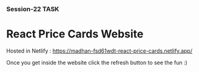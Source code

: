 ### Session-22 TASK

# React Price Cards Website

Hosted in Netlify : https://madhan-fsd61wdt-react-price-cards.netlify.app/

Once you get inside the website click the refresh button to see the fun :)
 

